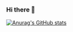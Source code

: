 ### Hi there 👋

[![Anurag's GitHub stats](https://github-readme-stats.vercel.app/api?username=Yasasr1)](https://github.com/anuraghazra/github-readme-stats)

